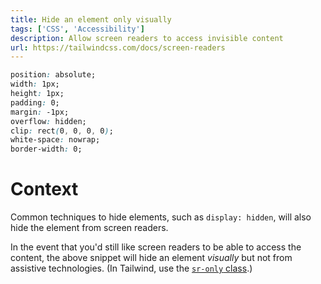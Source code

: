 ```yaml
---
title: Hide an element only visually
tags: ['CSS', 'Accessibility']
description: Allow screen readers to access invisible content
url: https://tailwindcss.com/docs/screen-readers
---
```


```css
position: absolute;
width: 1px;
height: 1px;
padding: 0;
margin: -1px;
overflow: hidden;
clip: rect(0, 0, 0, 0);
white-space: nowrap;
border-width: 0;
```

# Context 

Common techniques to hide elements, such as `display: hidden`, will also hide the element from screen readers. 

In the event that you'd still like screen readers to be able to access the content, the above snippet will hide an element *visually* but not from assistive technologies. (In Tailwind, use the [`sr-only` class](https://tailwindcss.com/docs/screen-readers).)